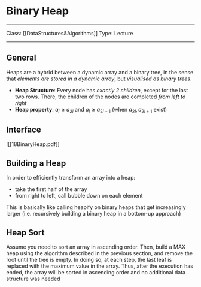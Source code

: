 # Binary Heap
___
Class: [[DataStructures&Algorithms]]
Type: Lecture
___
## General
Heaps are a hybrid between a dynamic array and a binary tree, in the sense that *elements are stored in a dynamic array*, but *visualised as binary trees*.
- **Heap Structure**: Every node has *exactly 2 children*, except for the last two rows. There, the children of the nodes are completed *from left to right*
- **Heap property**: $a_i \geq a_{2i}$ and $a_i \geq a_{2i+1}$ (when $a_{2i}, a_{2i+1}$ exist)

## Interface
![[18BinaryHeap.pdf]]
## Building a Heap
In order to efficiently transform an array into a heap:
- take the first half of the array
- from right to left, call bubble down on each element

This is basically like calling heapify on binary heaps that get increasingly larger (i.e. recursively building a binary heap in a bottom-up approach)
## Heap Sort
Assume you need to sort an array in ascending order. Then, build a MAX heap using the algorithm described in the previous section, and remove the root until the tree is empty. In doing so, at each step, the last leaf is replaced with the maximum value in the array. Thus, after the execution has ended, the array will be sorted in ascending order and no additional data structure was needed